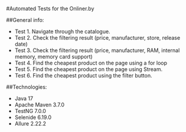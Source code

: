 #Automated Tests for the Onliner.by

##General info:

* Test 1. Navigate through the catalogue.
* Test 2. Check the filtering result (price, manufacturer, store, release date)
* Test 3. Check the filtering result (price, manufacturer, RAM,  internal memory, memory card support)
* Test 4. Find the cheapest product on the page using a for loop
* Test 5. Find the cheapest product on the page using Stream.
* Test 6. Find the cheapest product using the filter button.

##Technologies:

* Java 17
* Apache Maven 3.7.0
* TestNG 7.0.0
* Selenide 6.19.0
* Allure 2.22.2